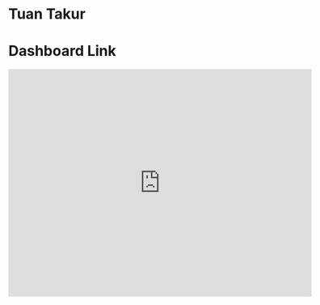 # Tuan Takur

# Dashboard Link
<iframe width="600" height="450" src="https://lookerstudio.google.com/embed/reporting/daf99242-10f3-448d-93bd-eee505602a51/page/p_jdj8l1ruld" frameborder="0" style="border:0" allowfullscreen sandbox="allow-storage-access-by-user-activation allow-scripts allow-same-origin allow-popups allow-popups-to-escape-sandbox"></iframe>

